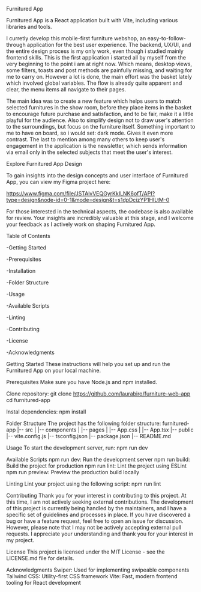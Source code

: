 Furnitured App

 Furnitured App is a React application built with Vite, including various libraries and tools.
 
 I curretly develop this mobile-first furniture webshop, an easy-to-follow-through application for the best user experience.
 The backend, UX/UI, and the entire design process is my only work, even though i studied mainly frontend skills. 
 This is the first application i started all by myself from the very beginning to the point i am at right now. 
 Which means, desktop views, some filters, toasts and post methods are painfully missing, and waiting for me to carry on.
 However a lot is done, the main effort was the basket lately which involved global variables. The flow is already quite apparent and clear, the menu items all navigate to their pages.
 
 The main idea was to create a new feature which helps users to match selected furnitures in the show room, before they place items in the basket to encourage future purchase and satisfaction,
 and to be fair, make it a little playful for the audience.
 Also to simplify design not to draw user's attention to the surroundings, but focus on the furniture itself. Something important to me to have on board, so i would set: dark mode. Gives it even more contrast.
 The last to mention among many others to keep user's engagement in the application is the newsletter, which sends information via email only in the selected subjects that meet the user's interest.

Explore Furnitured App Design

 To gain insights into the design concepts and user interface of Furnitured App, you can view my Figma project here:
 
  https://www.figma.com/file/JSTAivVEQGyrKkILNK6ofT/API?type=design&node-id=0-1&mode=design&t=s1dpDcizYP1HILtM-0
 
 For those interested in the technical aspects, the codebase is also available for review.
 Your insights are incredibly valuable at this stage, and I welcome your feedback as I actively work on shaping Furnitured App.

Table of Contents

 -Getting Started
 
 -Prerequisites
 
 -Installation
 
 -Folder Structure
 
 -Usage
 
 -Available Scripts
 
 -Linting
 
 -Contributing
 
 -License
 
 -Acknowledgments
 

Getting Started
 These instructions will help you set up and run the Furnitured App on your local machine.

Prerequisites
 Make sure you have Node.js and npm installed.

Clone repository:
 git clone https://github.com/laurabiro/furniture-web-app
 cd furnitured-app

Instal dependencies:
 npm install

Folder Structure
 The project has the following folder structure:
 furnitured-app
 |-- src
 |   |-- components
 |   |-- pages
 |   |-- App.css
 |   |-- App.tsx
 |-- public
 |-- vite.config.js
 |-- tsconfig.json
 |-- package.json
 |-- README.md

Usage
 To start the development server, run:
 npm run dev

Available Scripts
 npm run dev: Run the development server
 npm run build: Build the project for production
 npm run lint: Lint the project using ESLint
 npm run preview: Preview the production build locally

Linting
 Lint your project using the following script:
 npm run lint

Contributing
 Thank you for your interest in contributing to this project. At this time, I am not actively seeking external contributions. 
 The development of this project is currently being handled by the maintainers, and I have a specific set of guidelines and processes in place.
 If you have discovered a bug or have a feature request, feel free to open an issue for discussion. However, please note that I may not be actively accepting external pull requests.
 I appreciate your understanding and thank you for your interest in my project.

License
 This project is licensed under the MIT License - see the LICENSE.md file for details.

Acknowledgments
 Swiper: Used for implementing swipeable components
 Tailwind CSS: Utility-first CSS framework
 Vite: Fast, modern frontend tooling for React development
